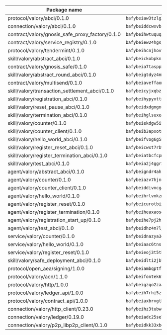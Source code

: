 | Package name                                                  | Package hash                                                  |
| ------------------------------------------------------------- | ------------------------------------------------------------- |
| protocol/valory/abci/0.1.0                                    | `bafybeiaw3tzlg3rkvnn5fcufblktmfwngmxugn4yo7pyjp76zz6aqtqcay` |
| connection/valory/abci/0.1.0                                  | `bafybeiddcwxvbsule5ore6odypykvi6m62uj4ikfplkgdokf7qnxb7ygcq` |
| contract/valory/gnosis_safe_proxy_factory/0.1.0               | `bafybeihwtuquqaimamkv26ucnyis4hc6lya34xwsx5n7hiksssnwfkekie` |
| contract/valory/service_registry/0.1.0                        | `bafybeiew24hgsjdasaqiikhulfa2rxgnh7pzpv2zzfwnsyfzbnrcj6dvjm` |
| protocol/valory/tendermint/0.1.0                              | `bafybeihcnjhovvyyfbkuw5sjyfx2lfd4soeocfqzxz54g67333m6nk5gxq` |
| skill/valory/abstract_abci/0.1.0                              | `bafybeickobpknzpdtlezxdvuuasudjvrauv6wlyiw2cwooatwntl56ibvy` |
| contract/valory/gnosis_safe/0.1.0                             | `bafybeia7taspp5boe5235fdv5ejdix7fdhyy4kwp26qx2ng2oo3k7kk7iy` |
| skill/valory/abstract_round_abci/0.1.0                        | `bafybeigtdyz4mbrlwneqlk37imqs72mra5qkqhn7n5oc3jydubz4xbg6uq` |
| contract/valory/multisend/0.1.0                               | `bafybeiaveffaomsnmsc5hx62o77u7ilma6eipox7m5lrwa56737ektva3i` |
| skill/valory/transaction_settlement_abci/0.1.0                | `bafybeicyjxqbzjl5yt7tqa6khznucyxms7wkxr7onxrxs2gidbnktx344m` |
| skill/valory/registration_abci/0.1.0                          | `bafybeihypyxttnrakhstbw4vu4y35nmtucs3bkejnwneyijglgsyaagszm` |
| skill/valory/reset_pause_abci/0.1.0                           | `bafybeidxdgmgnuti6yk2ymss6aknlhs4a6kvxgervfafspvlrqqd7dsbiq` |
| skill/valory/termination_abci/0.1.0                           | `bafybeihglsuxea4uhiyqgggxquiwebsg4l2ldyh3i45padqx64mldbltrq` |
| skill/valory/counter/0.1.0                                    | `bafybeiekdgw5ifhhrk5qogdu7vrddak2qxqljtvyhevkks5jlsqoac6o3m` |
| skill/valory/counter_client/0.1.0                             | `bafybeib3apxotnry7gt6a5q2cesdobjlcb5bjqjuzwnp4f5naozbiyxvja` |
| skill/valory/hello_world_abci/0.1.0                           | `bafybeifvog6g5npjsmcu5x76vj2h3jbskrpmkq3fm2nwp4jwsefnkkhrpa` |
| skill/valory/register_reset_abci/0.1.0                        | `bafybeicwxt7rbvfi7h6yhh4tpyc535uzuyw3sqsfvp3i6ebt4sleyl253u` |
| skill/valory/register_termination_abci/0.1.0                  | `bafybeiatbcfcpmp5sjvogvcrbqrx7vcsqdbtilome3qpr67t5bk7n37dsi` |
| skill/valory/test_abci/0.1.0                                  | `bafybeia2j4ggr2zj2i5pu52dgijhsf5fvokpgnun5dagy6fnrwufvdaqjq` |
| agent/valory/abstract_abci/0.1.0                              | `bafybeigndr4ahzea5z37zy4raho5trdpqb3dy2uljsijp7mxrkpeqjhm4u` |
| agent/valory/counter/0.1.0                                    | `bafybeiazv7hjn4bw7bl6raopogkb5plmxrso6f5j4ry3xvyzveay367diu` |
| agent/valory/counter_client/0.1.0                             | `bafybeiddivmcgauqdsbiedeenckltzyaukmyi3e4ccxp4cssqlqyadffwe` |
| agent/valory/hello_world/0.1.0                                | `bafybeihrlvmkzmawo7nvotcogbdassckecqlfnkvfh23holra2qnowhpve` |
| agent/valory/register_reset/0.1.0                             | `bafybeicurotbixt2pooczmid2d7npmi7ekbjpkbxr3hwlfmsyhsshy3xte` |
| agent/valory/register_termination/0.1.0                       | `bafybeiheaxaose3u2p2okvalytnmitm2ao4d4qadhz4ysyt5igzx2ekz3e` |
| agent/valory/registration_start_up/0.1.0                      | `bafybeihe7pj2hsau2rt3vzuvam27nfozk75snoyuy3ftlrv4qa2e7yfq3y` |
| agent/valory/test_abci/0.1.0                                  | `bafybeidhz4m7ljvhvp5dku2zojfpb7lf2jjbsqdhmnnqwgftwc5roikw2m` |
| service/valory/counter/0.1.0                                  | `bafybeidnazya3g5fv5qe5ntj2rcbumx56pee2w6hsazywlqm576gavsjl4` |
| service/valory/hello_world/0.1.0                              | `bafybeiaac6tnsrwarpglj362zxmjblhxzsme6cmra7ioyagk73hivn3q3a` |
| service/valory/register_reset/0.1.0                           | `bafybeieoj3t5th7pejpmcb4sa5ni4fnbbuubokc4nb3emjlysn4pbhbu7a` |
| skill/valory/safe_deployment_abci/0.1.0                       | `bafybeidlti2jb74l2fbbcgx3vaph4fhs7r6dan4nm7ego27yht4tc47d7a` |
| protocol/open_aea/signing/1.0.0                               | `bafybeiambqptflge33eemdhis2whik67hjplfnqwieoa6wblzlaf7vuo44` |
| protocol/valory/acn/1.1.0                                     | `bafybeifontek6tvaecatoauiule3j3id6xoktpjubvuqi3h2jkzqg7zh7a` |
| protocol/valory/http/1.0.0                                    | `bafybeigzqo2zaakcjtzzsm6dh4x73v72xg6ctk6muyp5uq5ueb7y34fbxy` |
| protocol/valory/ledger_api/1.0.0                              | `bafybeih7rhi5zvfvwakx5ifgxsz2cfipeecsh7bm3gnudjxtvhrygpcftq` |
| protocol/valory/contract_api/1.0.0                            | `bafybeiaxbrvgtbdrh4lslskuxyp4awyr4whcx3nqq5yrr6vimzsxg5dy64` |
| connection/valory/http_client/0.23.0                          | `bafybeihz3tubwado7j3wlivndzzuj3c6fdsp4ra5r3nqixn3ufawzo3wii` |
| connection/valory/ledger/0.19.0                               | `bafybeiadc25se7dgnn4mufztwpzdono4xsfs45qknzdqyi3gckn6ccuv44` |
| connection/valory/p2p_libp2p_client/0.1.0                     | `bafybeidkk33xbga54szmitk6uwsi3ef56hbbdbuasltqtiyki34hgfpnxa` |

